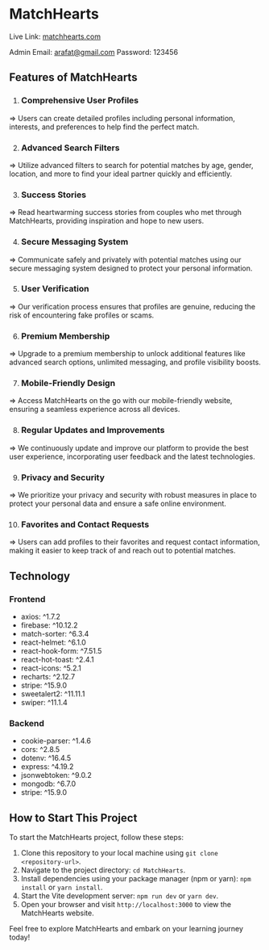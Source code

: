 # MatchHearts

Live Link: [matchhearts.com](https://m-12-a9ab6.web.app/)

Admin Email: arafat@gmail.com
Password: 123456

## Features of MatchHearts

   1. ### Comprehensive User Profiles
   => Users can create detailed profiles including personal information, interests, and preferences to help find the perfect match.

   2. ### Advanced Search Filters
   => Utilize advanced filters to search for potential matches by age, gender, location, and more to find your ideal partner quickly and efficiently.

   3. ### Success Stories
   => Read heartwarming success stories from couples who met through MatchHearts, providing inspiration and hope to new users.

   4. ### Secure Messaging System
   => Communicate safely and privately with potential matches using our secure messaging system designed to protect your personal information.

   5. ### User Verification
   => Our verification process ensures that profiles are genuine, reducing the risk of encountering fake profiles or scams.

   6. ### Premium Membership
   => Upgrade to a premium membership to unlock additional features like advanced search options, unlimited messaging, and profile visibility boosts.

   7. ### Mobile-Friendly Design
   => Access MatchHearts on the go with our mobile-friendly website, ensuring a seamless experience across all devices.

   8. ### Regular Updates and Improvements
   => We continuously update and improve our platform to provide the best user experience, incorporating user feedback and the latest technologies.

   9. ### Privacy and Security
   => We prioritize your privacy and security with robust measures in place to protect your personal data and ensure a safe online environment.

   10. ### Favorites and Contact Requests
   => Users can add profiles to their favorites and request contact information, making it easier to keep track of and reach out to potential matches.



## Technology
### Frontend
   * axios: ^1.7.2
   * firebase: ^10.12.2
   * match-sorter: ^6.3.4
   * react-helmet: ^6.1.0
   * react-hook-form: ^7.51.5
   * react-hot-toast: ^2.4.1
   * react-icons: ^5.2.1
   * recharts: ^2.12.7
   * stripe: ^15.9.0
   * sweetalert2: ^11.11.1
   * swiper: ^11.1.4

### Backend

   * cookie-parser: ^1.4.6
   * cors: ^2.8.5
   * dotenv: ^16.4.5
   * express: ^4.19.2
   * jsonwebtoken: ^9.0.2
   * mongodb: ^6.7.0
   * stripe: ^15.9.0

## How to Start This Project

To start the MatchHearts project, follow these steps:

1. Clone this repository to your local machine using `git clone <repository-url>`.
2. Navigate to the project directory: `cd MatchHearts`.
3. Install dependencies using your package manager (npm or yarn): `npm install` or `yarn install`.
4. Start the Vite development server: `npm run dev` or `yarn dev`.
5. Open your browser and visit `http://localhost:3000` to view the MatchHearts website.

Feel free to explore MatchHearts and embark on your learning journey today!
